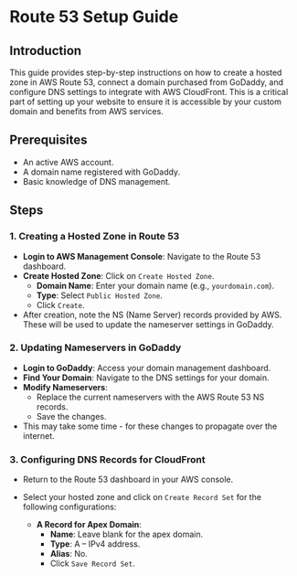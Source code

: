 # Route 53 Setup Guide

## Introduction
This guide provides step-by-step instructions on how to create a hosted zone in AWS Route 53, connect a domain purchased from GoDaddy, and configure DNS settings to integrate with AWS CloudFront. This is a critical part of setting up your website to ensure it is accessible by your custom domain and benefits from AWS services.

## Prerequisites
- An active AWS account.
- A domain name registered with GoDaddy.
- Basic knowledge of DNS management.

## Steps

### 1. Creating a Hosted Zone in Route 53
- **Login to AWS Management Console**: Navigate to the Route 53 dashboard.
- **Create Hosted Zone**: Click on `Create Hosted Zone`.
  - **Domain Name**: Enter your domain name (e.g., `yourdomain.com`).
  - **Type**: Select `Public Hosted Zone`.
  - Click `Create`.
- After creation, note the NS (Name Server) records provided by AWS. These will be used to update the nameserver settings in GoDaddy.

### 2. Updating Nameservers in GoDaddy
- **Login to GoDaddy**: Access your domain management dashboard.
- **Find Your Domain**: Navigate to the DNS settings for your domain.
- **Modify Nameservers**:
  - Replace the current nameservers with the AWS Route 53 NS records.
  - Save the changes.
- This may take some time - for these changes to propagate over the internet.

### 3. Configuring DNS Records for CloudFront
- Return to the Route 53 dashboard in your AWS console.
- Select your hosted zone and click on `Create Record Set` for the following configurations:

  - **A Record for Apex Domain**:
    - **Name**: Leave blank for the apex domain.
    - **Type**: A – IPv4 address.
    - **Alias**: No.
    - Click `Save Record Set`.
